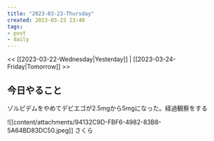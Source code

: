 ```yaml
---
title: "2023-03-23-Thursday"
created: 2023-03-23 23:40
tags:
- post
- daily
---
```


<< [[2023-03-22-Wednesday|Yesterday]] | [[2023-03-24-Friday|Tomorrow]] >>

## 今日やること

ゾルピデムをやめてデビエゴが2.5mgから5mgになった。経過観察をする

![[content/attachments/94132C9D-FBF6-4982-83B8-5A64BD83DC50.jpeg]]
さくら